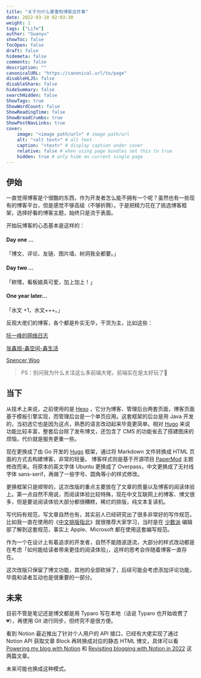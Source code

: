```yaml
---
title: "关于为什么要重构博客这件事"
date: 2022-03-10 02:03:30
weight: 1
tags: ["Life"]
author: "Guanyu"
showToc: false
TocOpen: false
draft: false
hidemeta: false
comments: false
description: ""
canonicalURL: "https://canonical.url/to/page"
disableHLJS: false
disableShare: false
hideSummary: false
searchHidden: false
ShowTags: true
ShowWordCount: false
ShowReadingTime: false
ShowBreadCrumbs: true
ShowPostNavLinks: true
cover:
    image: "<image path/url>" # image path/url
    alt: "<alt text>" # alt text
    caption: "<text>" # display caption under cover
    relative: false # when using page bundles set this to true
    hidden: true # only hide on current single page
---
```



## 伊始

一直觉得博客是个很酷的东西，作为开发者怎么能不拥有一个呢？虽然也有一些现有的博客平台，但是感觉不够高级（不够折腾）。于是把精力花在了挑选博客框架，选择好看的博客主题，始终只是流于表面。

开始玩博客的心态基本是这样的：

#### Day one ...

「博文、评论、友链、图片墙、树洞我全都要。」

#### Day two ...

「欸嘿，看板娘真可爱，加上加上！」

#### One year later...

「水文 +1，水文+++。」


反观大佬们的博客，各个都是朴实无华，干货为主，比如这些：

[阮一峰的网络日志](https://www.ruanyifeng.com/blog/)

[张鑫旭-鑫空间-鑫生活](https://www.zhangxinxu.com/wordpress/)

[Spencer Woo](https://spencerwoo.com/blog) 

> PS：别问我为什么关注这么多前端大佬，前端实在是太好玩了🤣


## 当下

从技术上来说，之前使用的是 [Hexo](https://hexo.io/zh-cn/) ，它分为博客、管理后台两套页面，博客页面基于模板引擎实现，而管理后台是一个单页应用。这套框架的后台是用 Java 开发的，当初选它也是因为这点，熟悉的语言改动起来毕竟更简单。相对 [Hugo](https://gohugo.io/) 来说功能比较丰富，整套后台除了发布博文，还包含了 CMS 的功能省去了搭建图床的烦恼，代价就是服务更重一些。

现在更换成了由 Go 开发的 [Hugo](https://gohugo.io/) 框架，通过将 Markdown 文件转换成 HTML 页面的方式去构建博客，非常的轻量。
博客样式则是基于开源项目 [PaperMod](https://github.com/adityatelange/hugo-PaperMod) 主题修改而来。将原本的英文字体 Ubuntu 更换成了 Overpass，中文更换成了无衬线字体 sans-serif，再做了一些字号、圆角等小的样式修改。


更换框架只是顺带的，这次改版的重点主要放在了文章的质量以及博客的阅读体验上。第一点自然不用说，而阅读体验比较特殊，现在中文互联网上的博客、博文很多，但是要说阅读体验大部分都很糟糕，稀烂的排版，纯文本复读机。

写代码有规范，写文章自然也有，其实前人已经研究出了很多非常好的写作规范，比如我一直在使用的《[中文排版指北](https://github.com/mzlogin/chinese-copywriting-guidelines/blob/Simplified/README.md)》就很推荐大家学习，当时是在 [少数派](https://sspai.com/) 编辑部了解到这套规范，事实上 Apple、Microsoft 都在使用这套编写规范。

作为一个在设计上有着追求的开发者，自然不能随波逐流，大部分的样式改动都是在考虑「如何能给读者带来更佳的阅读体验」，这样的思考会伴随着博客一直存在。

这次改版只保留了博文功能，其他的全部砍掉了，后续可能会考虑添加评论功能，毕竟和读者互动也是很重要的一部分。


## 未来

目前不管是笔记还是博文都是用 Typaro 写在本地（话说 Typaro 也开始收费了 💔），再使用 Git 进行同步，但终究不是很方便。

看到 Notion 最近推出了针对个人用户的 API 接口，已经有大佬实现了通过 Notion API 获取文章 Block 再转换成对应的静态 HTML 博文，具体可以看 
[Powering my blog with Notion](https://spencerwoo.com/blog/nextjs-blog-notion) 和 
[Revisiting blogging with Notion in 2022](https://spencerwoo.com/blog/revisiting-blogging-with-notion-2022) 这两篇文章。

未来可能也换成这种模式。

